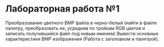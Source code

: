 # Лабораторная работа №1

Преобразование цветного BMP файла в черно-белый (найти в файле
палитру, преобразовать ее, усреднив по тройкам RGB цветов и записать
получившийся файл под новым именем) Вывести основные характеристики
BMP изображения (Работа с заголовком и палитрой).
